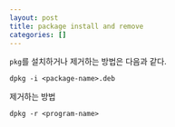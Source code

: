 ```yaml
---
layout: post
title: package install and remove
categories: []
---
```


`pkg`를 설치하거나 제거하는 방법은 다음과 같다.

```
dpkg -i <package-name>.deb
```

제거하는 방법
```
dpkg -r <program-name>
```
